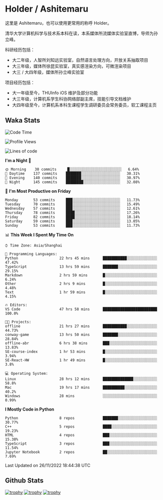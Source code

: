 # Holder / Ashitemaru

这里是 Ashitemaru，也可以使用更常用的称呼 Holder。

清华大学计算机科学与技术系本科在读，本系媒体所流媒体实验室直博，导师为孙立峰。

科研经历包括：

- 大二年级，人智所刘知远实验室，自然语言处理方向，开放关系抽取项目
- 大三年级，媒体所徐昆实验室，真实感渲染方向，可微渲染项目
- 大三 / 大四年级，媒体所孙立峰实验室

项目经历包括：

- 大一年级至今，THUInfo iOS 维护及部分功能
- 大三年级，计算机系学生科协网络部副主席，技能引导文档维护
- 大四年级至今，计算机系本科生课程学生调研委员会常务委员，软工课程主页

## Waka Stats

<!--START_SECTION:waka-->
![Code Time](http://img.shields.io/badge/Code%20Time-268%20hrs%2019%20mins-blue)

![Profile Views](http://img.shields.io/badge/Profile%20Views-3-blue)

![Lines of code](https://img.shields.io/badge/From%20Hello%20World%20I%27ve%20Written-328%20Thousand%20lines%20of%20code-blue)

**I'm a Night 🦉** 

```text
🌞 Morning    30 commits     █░░░░░░░░░░░░░░░░░░░░░░░░   6.64% 
🌆 Daytime    137 commits    ███████░░░░░░░░░░░░░░░░░░   30.31% 
🌃 Evening    140 commits    ███████░░░░░░░░░░░░░░░░░░   30.97% 
🌙 Night      145 commits    ████████░░░░░░░░░░░░░░░░░   32.08%

```
📅 **I'm Most Productive on Friday** 

```text
Monday       53 commits     ███░░░░░░░░░░░░░░░░░░░░░░   11.73% 
Tuesday      70 commits     ███░░░░░░░░░░░░░░░░░░░░░░   15.49% 
Wednesday    57 commits     ███░░░░░░░░░░░░░░░░░░░░░░   12.61% 
Thursday     78 commits     ████░░░░░░░░░░░░░░░░░░░░░   17.26% 
Friday       82 commits     ████░░░░░░░░░░░░░░░░░░░░░   18.14% 
Saturday     59 commits     ███░░░░░░░░░░░░░░░░░░░░░░   13.05% 
Sunday       53 commits     ███░░░░░░░░░░░░░░░░░░░░░░   11.73%

```


📊 **This Week I Spent My Time On** 

```text
⌚︎ Time Zone: Asia/Shanghai

💬 Programming Languages: 
Python                   22 hrs 45 mins      ███████████░░░░░░░░░░░░░░   47.42% 
TypeScript               13 hrs 59 mins      ███████░░░░░░░░░░░░░░░░░░   29.15% 
Markdown                 2 hrs 59 mins       █░░░░░░░░░░░░░░░░░░░░░░░░   6.24% 
Other                    2 hrs 9 mins        █░░░░░░░░░░░░░░░░░░░░░░░░   4.48% 
Text                     1 hr 59 mins        █░░░░░░░░░░░░░░░░░░░░░░░░   4.15%

🔥 Editors: 
VS Code                  47 hrs 58 mins      █████████████████████████   100.0%

🐱‍💻 Projects: 
offline                  21 hrs 27 mins      ███████████░░░░░░░░░░░░░░   44.73% 
conway-game              13 hrs 50 mins      ███████░░░░░░░░░░░░░░░░░░   28.84% 
offline-abr              6 hrs 38 mins       ███░░░░░░░░░░░░░░░░░░░░░░   13.83% 
SE-course-index          1 hr 53 mins        █░░░░░░░░░░░░░░░░░░░░░░░░   3.94% 
SE-React-HW              1 hr 49 mins        █░░░░░░░░░░░░░░░░░░░░░░░░   3.8%

💻 Operating System: 
Linux                    28 hrs 12 mins      ██████████████░░░░░░░░░░░   58.8% 
Mac                      19 hrs 17 mins      ██████████░░░░░░░░░░░░░░░   40.2% 
Windows                  28 mins             ░░░░░░░░░░░░░░░░░░░░░░░░░   0.99%

```

**I Mostly Code in Python** 

```text
Python                   8 repos             ███████░░░░░░░░░░░░░░░░░░   30.77% 
C++                      5 repos             ████░░░░░░░░░░░░░░░░░░░░░   19.23% 
HTML                     4 repos             ███░░░░░░░░░░░░░░░░░░░░░░   15.38% 
TypeScript               3 repos             ███░░░░░░░░░░░░░░░░░░░░░░   11.54% 
Jupyter Notebook         2 repos             ██░░░░░░░░░░░░░░░░░░░░░░░   7.69%

```



 Last Updated on 26/11/2022 18:44:38 UTC
<!--END_SECTION:waka-->

## Github Stats

[![trophy](https://github-profile-trophy.vercel.app/?username=Ashitemaru&column=7)](https://github.com/Ashitemaru)
[![trophy](https://github-readme-stats.vercel.app/api?username=Ashitemaru&show_icons=true&include_all_commits=true)](https://github.com/Ashitemaru)
[![trophy](https://github-readme-stats.vercel.app/api/top-langs/?username=Ashitemaru&layout=compact)](https://github.com/Ashitemaru)

<!--
**Ashitemaru/Ashitemaru** is a ✨ _special_ ✨ repository because its `README.md` (this file) appears on your GitHub profile.

Here are some ideas to get you started:

- 🔭 I’m currently working on ...
- 🌱 I’m currently learning ...
- 👯 I’m looking to collaborate on ...
- 🤔 I’m looking for help with ...
- 💬 Ask me about ...
- 📫 How to reach me: ...
- 😄 Pronouns: ...
- ⚡ Fun fact: ...
-->
